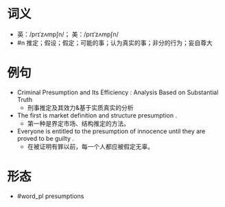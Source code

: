 # 词义
- 英：/prɪˈzʌmpʃn/； 美：/prɪˈzʌmpʃn/
- #n 推定；假设；假定；可能的事；认为真实的事；非分的行为；妄自尊大
# 例句
- Criminal Presumption and Its Efficiency : Analysis Based on Substantial Truth
	- 刑事推定及其效力&基于实质真实的分析
- The first is market definition and structure presumption .
	- 第一种是界定市场、结构推定的方法。
- Everyone is entitled to the presumption of innocence until they are proved to be guilty .
	- 在被证明有罪以前，每一个人都应被假定无辜。
# 形态
- #word_pl presumptions
